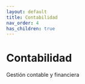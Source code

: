 ```yaml
---
layout: default
title: Contabilidad
nav_order: 4
has_children: true
---
```


# Contabilidad

Gestión contable y financiera